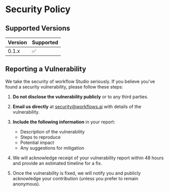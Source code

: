 # Security Policy

## Supported Versions

| Version | Supported          |
| ------- | ------------------ |
| 0.1.x   | :white_check_mark: |

## Reporting a Vulnerability

We take the security of workflow Studio seriously. If you believe you've found a security vulnerability, please follow these steps:

1. **Do not disclose the vulnerability publicly** or to any third parties.

2. **Email us directly** at security@workflows.ai with details of the vulnerability.

3. **Include the following information** in your report:

   - Description of the vulnerability
   - Steps to reproduce
   - Potential impact
   - Any suggestions for mitigation

4. We will acknowledge receipt of your vulnerability report within 48 hours and provide an estimated timeline for a fix.

5. Once the vulnerability is fixed, we will notify you and publicly acknowledge your contribution (unless you prefer to remain anonymous).
